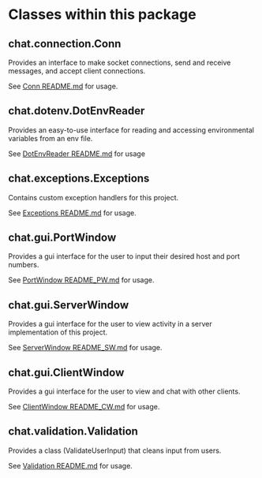 # Classes within this package 

## chat.connection.Conn

Provides an interface to make socket connections, send and receive 
messages, and accept client connections. 

See [Conn README.md](connection/README.md) for usage.

## chat.dotenv.DotEnvReader

Provides an easy-to-use interface for reading and accessing 
environmental variables from an env file. 

See [DotEnvReader README.md](dotenv/README.md) for usage

## chat.exceptions.Exceptions

Contains custom exception handlers for this project. 

See [Exceptions README.md](exceptions/README.md) for usage.

## chat.gui.PortWindow

Provides a gui interface for the user to input their desired host and port numbers.

See [PortWindow README_PW.md](gui/README_PW.md) for usage.

## chat.gui.ServerWindow

Provides a gui interface for the user to view activity in a
server implementation of this project. 

See [ServerWindow README_SW.md](gui/README_SW.md) for usage.

## chat.gui.ClientWindow

Provides a gui interface for the user to view and chat with other clients.

See [ClientWindow README_CW.md](gui/README_CW.md) for usage.

## chat.validation.Validation

Provides a class (ValidateUserInput) that cleans input from users.

See [Validation README.md](validation/README.md) for usage.